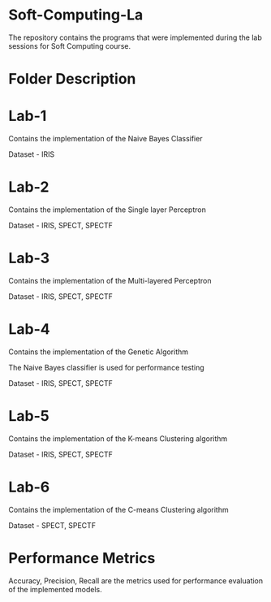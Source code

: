 # Soft-Computing-La
The repository contains the programs that were implemented during the lab sessions for Soft Computing course.

# Folder Description
# Lab-1
  Contains the implementation of the Naive Bayes Classifier
  
  Dataset - IRIS
  
# Lab-2
  Contains the implementation of the Single layer Perceptron

  Dataset - IRIS, SPECT, SPECTF

# Lab-3
  Contains the implementation of the Multi-layered Perceptron

  Dataset - IRIS, SPECT, SPECTF

# Lab-4
  Contains the implementation of the Genetic Algorithm

  The Naive Bayes classifier is used for performance testing

  Dataset - IRIS, SPECT, SPECTF

# Lab-5
  Contains the implementation of the K-means Clustering algorithm
  
  Dataset - IRIS, SPECT, SPECTF

# Lab-6
  Contains the implementation of the C-means Clustering algorithm

  Dataset - SPECT, SPECTF

# Performance Metrics
  Accuracy, Precision, Recall are the metrics used for performance evaluation of the implemented models.
